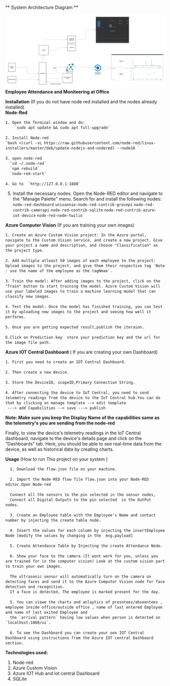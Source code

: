 ** System Architecture Diagram **

![alt text](./sys_arch.jpeg?raw=true)
<b> Employee Attendance and  Moniteering at Office </b> 

**Installation** (If you do not have node red installed and the nodes already installed) <br> 
**Node-Red**

    1. Open the Terminal window and do: 
        `sudo apt update && sudo apt full-upgrade`

    2. Install Node-red 
    `bash <(curl -sL https://raw.githubusercontent.com/node-red/linux-installers/master/deb/update-nodejs-and-nodered) --node16 ` 

    3. open node-red 
      `cd ~/.node-red` 
      `npm rebuild`
      `node-red-start`

    4. Go to  `http://127.0.0.1:1880`

  5. Install the necessary nodes. Open the Node-RED editor and navigate to the "Manage Palette" menu. Search for and install the following nodes:
    `node-red-dashboard`
    `unisannio-node-red-contrib-grovepi`
    `node-red-contrib-camerapi`
    `node-red-contrib-sqlite`
    `node-red-contrib-azure-iot-device`
    `node-red-node-twilio`
 
 **Azure Computer Vision**  (If you are training your own images) </br>

    1. Create an Azure Custom Vision project: In the Azure portal, navigate to the Custom Vision service, and create a new project. Give your project a name and description, and choose "Classification" as the project type.

    2. Add multiple atleast 50 images of each employee to the project: Upload images to the project, and give them their respective tag `Note : use the name of the employee as the tagNmae`. 

    3. Train the model: After adding images to the project, click on the "Train" button to start training the model. Azure Custom Vision will use your labeled images to train a machine learning model that can classify new images.

    4. Test the model: Once the model has finished training, you can test it by uploading new images to the project and seeing how well it performs. 

    5. Once you are getting expected result,publish the iteraion. 

    6.Click on Prediction key  store your prediction key and the url for the image file path.

**Azure IOT Central Dashboard** ( If you are creating your own Dashboard) </br> 

    1. First you need to create an IOT Central Dashboard. 
    
    2. Then create a new device. 
    
    3. Store the DeviceID, scopeID,Primary Connection String. 
    
    4. After connecting the device to IoT Central, you need to send telemetry readings from the device to the IoT Central hub.You can do that by clicking on manage template --> edit template 
     ---> add Capabilities --> save ---> publish 

**Note: Make sure you keep the Display Name of the capabilities same as the telemetry's you are sending from the node-red**

Finally, to view the device's telemetry readings in the IoT Central dashboard, navigate to the device's details page and click on the "Dashboards" tab.
Here, you should be able to see real-time data from the device, as well as historical data by creating charts. 

**Usage**  (How to run This project on your system ) </br>

      1. Download the flow.json file on your machine. 

      2. Import the Node-RED flow file flow.json into your Node-RED editor.Open Node-red 

      Connect all the sensors to the pin selected in the sensor nodes, 
      Connect all Digital Outputs to the pin selected  in the OutPut nodes. 

      3. Create an Employee table with the Employee's Name and contact number by injecting the create table node.

      4. Insert the values for each column by injecting the insertEmployee  Node [modify the values by changing in the  msg.payload] 

      5. Create Attendance Table by Injecting the create Attendance Node.

      6. Show your face to the camera (It wont work for you, unless you are trained for in the computer vision) Look at the custom vision part to train your own images. 

      The ultrasonic sensor will automatically turn on the camera on detecting faces and send it to the Azure Computer Vision node for face detection and recognition.
      If a face is detected, The employee is marked present for the day. 

      5. You can viewe the charts and anlaytics of presntees/abseentees ,  employee inside office/outside office , name of last entered Employee and name of last exited Employee and
      the `arrival pattern` having low values when person is detected on `localhost:1880/ui`. 
      
      6. To see the Dashboard you can create your oen IOT Central Dashboard using instructions from the Azure IOT central Dashboard section.

**Technologies used:** </br> 
1. Node-red 
2. Azure Custom Vision 
3. Azure IOT Hub and  Iot central Dashboard 
4. SQLite


